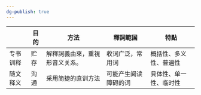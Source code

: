 ```yaml
---
dg-publish: true
---
```

|      | 目的  | 方法              | 釋詞範国       | 特點          |
| ---- | --- | --------------- | ---------- | ----------- |
| 专书训释 | 贮存  | 解釋詞義由來，重視形音义关系。 | 收词广泛，常用词   | 概括性、多义性、普遍性 |
| 随文释义 | 沟通  | 采用简捷的直训方法       | 可能产生阅读障碍的词 | 具体性、单一性、临时性 |




